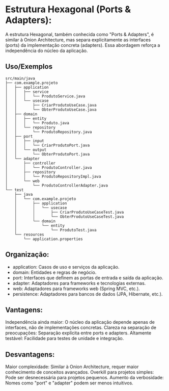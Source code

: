 
# Estrutura Hexagonal (Ports & Adapters):

A estrutura Hexagonal, também conhecida como "Ports & Adapters", é similar à Onion Architecture, mas separa explicitamente as interfaces (ports) da implementação concreta (adapters). Essa abordagem reforça a independência do núcleo da aplicação.
## Uso/Exemplos

```
src/main/java
├── com.example.projeto
│   ├── application
│   │   ├── service
│   │   │   └── ProdutoService.java
│   │   └── usecase
│   │       ├── CriarProdutoUseCase.java
│   │       └── ObterProdutoUseCase.java
│   ├── domain
│   │   ├── entity
│   │   │   └── Produto.java
│   │   └── repository
│   │       └── ProdutoRepository.java
│   ├── port
│   │   ├── input
│   │   │   └── CriarProdutoPort.java
│   │   └── output
│   │       └── ObterProdutoPort.java
│   └── adapter
│       ├── controller
│       │   └── ProdutoController.java
│       ├── repository
│       │   └── ProdutoRepositoryImpl.java
│       └── web
│           └── ProdutoControllerAdapter.java
└── test
    ├── java
    │   └── com.example.projeto
    │       ├── application
    │       │   └── usecase
    │       │       ├── CriarProdutoUseCaseTest.java
    │       │       └── ObterProdutoUseCaseTest.java
    │       └── domain
    │           └── entity
    │               └── ProdutoTest.java
    └── resources
        └── application.properties

```

## Organização:
- application: Casos de uso e serviços da aplicação.
- domain: Entidades e regras de negócio.
- port: Interfaces que definem as portas de entrada e saída da aplicação.
- adapter: Adaptadores para frameworks e tecnologias externas.
- web: Adaptadores para frameworks web (Spring MVC, etc.).
- persistence: Adaptadores para bancos de dados (JPA, Hibernate, etc.).

##  Vantagens:

Independência ainda maior: O núcleo da aplicação depende apenas de interfaces, não de implementações concretas.
Clareza na separação de preocupações: Separação explícita entre ports e adapters.
Altamente testável: Facilidade para testes de unidade e integração.

##  Desvantagens:
Maior complexidade: Similar à Onion Architecture, requer maior conhecimento de conceitos avançados.
Overkill para projetos simples: Pode ser desnecessária para projetos pequenos.
Aumento da verbosidade: Nomes como "port" e "adapter" podem ser menos intuitivos.
